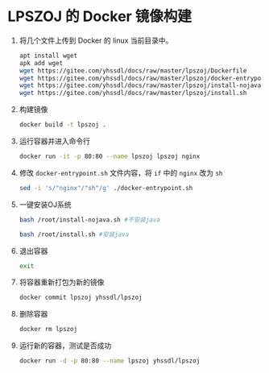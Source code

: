 # LPSZOJ 的 Docker 镜像构建

1. 将几个文件上传到 Docker 的 linux 当前目录中。

    ```sh
    apt install wget
    apk add wget
    wget https://gitee.com/yhssdl/docs/raw/master/lpszoj/Dockerfile
    wget https://gitee.com/yhssdl/docs/raw/master/lpszoj/docker-entrypoint.sh
    wget https://gitee.com/yhssdl/docs/raw/master/lpszoj/install-nojava.sh
    wget https://gitee.com/yhssdl/docs/raw/master/lpszoj/install.sh

    ```

2. 构建镜像

    ```sh
    docker build -t lpszoj .
    ```

3. 运行容器并进入命令行

    ```sh
    docker run -it -p 80:80 --name lpszoj lpszoj nginx
    ```

4. 修改 `docker-entrypoint.sh` 文件内容，将 `if` 中的 `nginx` 改为 `sh`

    ```sh
    sed -i 's/"nginx"/"sh"/g' ./docker-entrypoint.sh
    ```

5. 一键安装OJ系统

    ```sh
    bash /root/install-nojava.sh #不安装java
    ```

    ```sh
    bash /root/install.sh #安装java
    ```

6. 退出容器

    ```sh
    exit
    ```

7. 将容器重新打包为新的镜像

    ```sh
    docker commit lpszoj yhssdl/lpszoj
    ```

8. 删除容器

    ```sh
    docker rm lpszoj
    ```

9. 运行新的容器，测试是否成功

    ```sh
    docker run -d -p 80:80 --name lpszoj yhssdl/lpszoj
    ```
